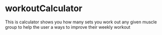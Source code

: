 # workoutCalculator
This is calculator shows you how many sets you work out any given muscle group to help the user a ways to improve their weekly
workout
